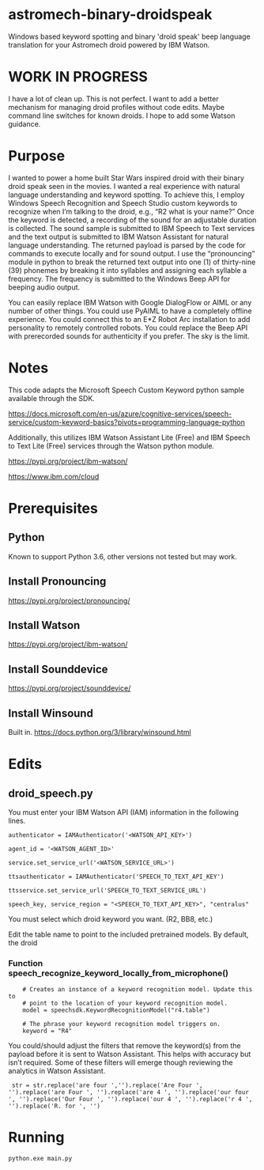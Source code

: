 # astromech-binary-droidspeak
Windows based keyword spotting and binary 'droid speak' beep language translation for your Astromech droid powered by IBM Watson.

# WORK IN PROGRESS
I have a lot of clean up. This is not perfect. I want to add a better mechanism for managing droid profiles without code edits. Maybe command line switches for known droids. I hope to add some Watson guidance. 

# Purpose
I wanted to power a home built Star Wars inspired droid with their binary droid speak seen in the movies. I wanted a real experience with natural language understanding and keyword spotting. To achieve this, I employ Windows Speech Recognition and Speech Studio custom keywords to recognize when I’m talking to the droid, e.g., “R2 what is your name?” Once the keyword is detected, a recording of the sound for an adjustable duration is collected. The sound sample is submitted to IBM Speech to Text services and the text output is submitted to IBM Watson Assistant for natural language understanding. The returned payload is parsed by the code for commands to execute locally and for sound output. I use the “pronouncing” module in python to break the returned text output into one (1) of thirty-nine (39) phonemes by breaking it into syllables and assigning each syllable a frequency. The frequency is submitted to the Windows Beep API for beeping audio output. 

You can easily replace IBM Watson with Google DialogFlow or AIML or any number of other things. You could use PyAIML to have a completely offline experience. You could connect this to an E*Z Robot Arc installation to add personality to remotely controlled robots. You could replace the Beep API with prerecorded sounds for authenticity if you prefer. The sky is the limit.

# Notes
This code adapts the Microsoft Speech Custom Keyword python sample available through the SDK.

https://docs.microsoft.com/en-us/azure/cognitive-services/speech-service/custom-keyword-basics?pivots=programming-language-python 

Additionally, this utilizes IBM Watson Assistant Lite (Free) and IBM Speech to Text Lite (Free) services through the Watson python module. 

https://pypi.org/project/ibm-watson/

https://www.ibm.com/cloud 

# Prerequisites

## Python
Known to support Python 3.6, other versions not tested but may work.

## Install Pronouncing 
https://pypi.org/project/pronouncing/ 

## Install Watson 
https://pypi.org/project/ibm-watson/

## Install Sounddevice
https://pypi.org/project/sounddevice/ 

## Install Winsound
Built in.
https://docs.python.org/3/library/winsound.html

# Edits
## droid_speech.py
You must enter your IBM Watson API (IAM) information in the following lines. 

`authenticator = IAMAuthenticator('<WATSON_API_KEY>')`

`agent_id = '<WATSON_AGENT_ID>'`

`service.set_service_url('<WATSON_SERVICE_URL>')`

`ttsauthenticator = IAMAuthenticator('SPEECH_TO_TEXT_API_KEY')`

`ttsservice.set_service_url('SPEECH_TO_TEXT_SERVICE_URL')`

`speech_key, service_region = "<SPEECH_TO_TEXT_API_KEY>", "centralus"`

You must select which droid keyword you want. (R2, BB8, etc.) 

Edit the table name to point to the included pretrained models. By default, the droid 

### Function speech_recognize_keyword_locally_from_microphone()

```
    # Creates an instance of a keyword recognition model. Update this to
    # point to the location of your keyword recognition model.
    model = speechsdk.KeywordRecognitionModel("r4.table")

    # The phrase your keyword recognition model triggers on.
    keyword = "R4"
```
You could/should adjust the filters that remove the keyword(s) from the payload before it is sent to Watson Assistant. This helps with accuracy but isn’t required. Some of these filters will emerge though reviewing the analytics in Watson Assistant. 

` str = str.replace('are four ','').replace('Are Four ', '').replace('are Four ', '').replace('are 4 ', '').replace('our four ', '').replace('Our Four ', '').replace('our 4 ', '').replace('r 4 ', '').replace('R. for ', '')`

# Running

`python.exe main.py`
